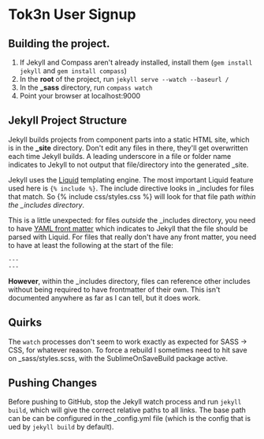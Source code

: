 # Tok3n User Signup

## Building the project.
1. If Jekyll and Compass aren't already installed, install them (`gem install jekyll` and `gem install compass`)
2. In the **root** of the project, run `jekyll serve --watch --baseurl /`
3. In the **_sass** directory, run `compass watch`
4. Point your browser at localhost:9000

## Jekyll Project Structure
Jekyll builds projects from component parts into a static HTML site, which is in the **_site** directory. Don't edit any files in there, they'll get overwritten each time Jekyll builds. A leading underscore in a file or folder name indicates to Jekyll to not output that file/directory into the generated _site. 

Jekyll uses the [Liquid](http://liquidmarkup.org/) templating engine. The most important Liquid feature used here is `{% include %}`. The include directive looks in _includes for files that match. So {% include css/styles.css %} will look for that file path *within the _includes directory*. 

This is a little unexpected: for files *outside* the _includes directory, you need to have [YAML front matter](http://jekyllrb.com/docs/frontmatter/) which indicates to Jekyll that the file should be parsed with Liquid. For files that really don't have any front matter, you need to have at least the following at the start of the file:
```
---
---
```
**However**, within the _includes directory, files can reference other includes without being required to have frontmatter of their own. This isn't documented anywhere as far as I can tell, but it does work.

## Quirks
The `watch` processes don't seem to work exactly as expected for SASS -> CSS, for whatever reason. To force a rebuild I sometimes need to hit save on _sass/styles.scss, with the SublimeOnSaveBuild package active.

## Pushing Changes
Before pushing to GitHub, stop the Jekyll watch process and run `jekyll build`, which will give the correct relative paths to all links. The base path can be can be configured in the _config.yml file (which is the config that is ued by `jekyll build` by default). 


